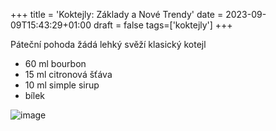 +++
title = 'Koktejly: Základy a Nové Trendy'
date = 2023-09-09T15:43:29+01:00
draft = false
tags=['koktejly']
+++

Páteční pohoda žádá lehký svěží klasický kotejl

- 60 ml bourbon
- 15 ml citronová šťáva
- 10 ml simple sirup
- bílek

![image](https://www.drinkdiletant.cz/wp-content/uploads/2024/02/124419F9-74E5-46BD-8DA0-482D8CAA28E0-768x768.png)
